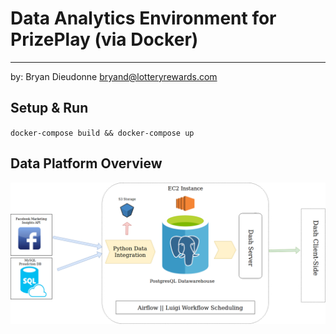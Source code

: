 # Data Analytics Environment for PrizePlay (via Docker) 
---
by: Bryan Dieudonne <bryand@lotteryrewards.com>

## Setup & Run

`docker-compose build && docker-compose up`

## Data Platform Overview

![](https://github.com/Prizeplay/docker_env/blob/master/PP%20Data%20Platform%20High%20Level%20Diagram.png)
